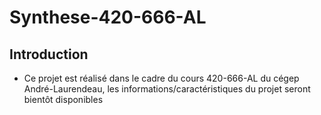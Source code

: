 # Synthese-420-666-AL

## Introduction

* Ce projet est réalisé dans le cadre du cours 420-666-AL du cégep André-Laurendeau, les informations/caractéristiques du projet seront bientôt disponibles
